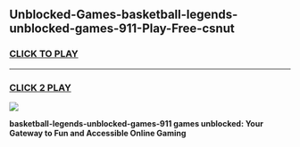 
## Unblocked-Games-basketball-legends-unblocked-games-911-Play-Free-csnut
<h3>
<a href="https://premium76.site?title=basketball-legends-unblocked-games-911&ref=15A">CLICK TO PLAY</a></h3>
<hr>

<h3>
<a href="https://premium76.site?title=basketball-legends-unblocked-games-911&ref=15A">CLICK 2 PLAY</a>
  
</h3>

<a href="https://premium76.site?title=basketball-legends-unblocked-games-911&ref=15A"><img src="https://clearcache.store/games.png"></a>


**basketball-legends-unblocked-games-911 games unblocked: Your Gateway to Fun and Accessible Online Gaming**
